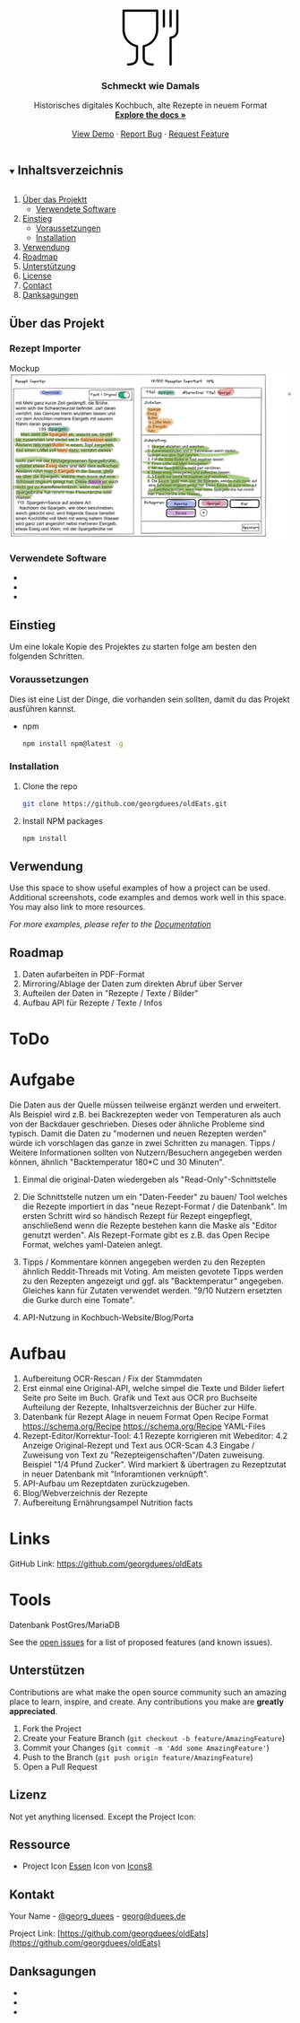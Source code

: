 <!--
*** Thanks for checking out the Best-README-Template. If you have a suggestion
*** that would make this better, please fork the repo and create a pull request
*** or simply open an issue with the tag "enhancement".
*** Thanks again! Now go create something AMAZING! :D
***
***
***
*** To avoid retyping too much info. Do a search and replace for the following:
*** georgduees, oldEats, georg_duees, georg@duees.de, Schmeckt wie Damals, Historisches digitales Kochbuch, alte Rezepte in neuem Format
-->



<!-- PROJECT SHIELDS -->
<!--
*** I'm using markdown "reference style" links for readability.
*** Reference links are enclosed in brackets [ ] instead of parentheses ( ).
*** See the bottom of this document for the declaration of the reference variables
*** for contributors-url, forks-url, etc. This is an optional, concise syntax you may use.
*** https://www.markdownguide.org/basic-syntax/#reference-style-links
-->
<!--[![Contributors][contributors-shield]][contributors-url]
[![Forks][forks-shield]][forks-url]
[![Stargazers][stars-shield]][stars-url]
[![Issues][issues-shield]][issues-url]
[![MIT License][license-shield]][license-url]
-->


<!-- PROJECT LOGO -->
<br />
<p align="center">
  <a href="https://github.com/georgduees/oldEats">
    <img src="images/logo.png" alt="Logo" width="100" height="100">
  </a>

  <h3 align="center">Schmeckt wie Damals</h3>

  <p align="center">
    Historisches digitales Kochbuch, alte Rezepte in neuem Format
    <br />
    <a href="https://github.com/georgduees/oldEats"><strong>Explore the docs »</strong></a>
    <br />
    <br />
    <a href="https://github.com/georgduees/oldEats">View Demo</a>
    ·
    <a href="https://github.com/georgduees/oldEats/issues">Report Bug</a>
    ·
    <a href="https://github.com/georgduees/oldEats/issues">Request Feature</a>
  </p>
</p>



<!-- TABLE OF CONTENTS -->
<details open="open">
  <summary><h2 style="display: inline-block">Inhaltsverzeichnis</h2></summary>
  <ol>
    <li>
      <a href="#about-the-project">Über das Projektt</a>
      <ul>
        <li><a href="#built-with">Verwendete Software</a></li>
      </ul>
    </li>
    <li>
      <a href="#getting-started">Einstieg</a>
      <ul>
        <li><a href="#prerequisites">Voraussetzungen</a></li>
        <li><a href="#installation">Installation</a></li>
      </ul>
    </li>
    <li><a href="#usage">Verwendung</a></li>
    <li><a href="#roadmap">Roadmap</a></li>
    <li><a href="#contributing">Unterstützung</a></li>
    <li><a href="#license">License</a></li>
    <li><a href="#contact">Contact</a></li>
    <li><a href="#acknowledgements">Danksagungen</a></li>
  </ol>
</details>



<!-- ABOUT THE PROJECT -->
## Über das Projekt

### Rezept Importer

Mockup
  <a href="https://github.com/georgduees/oldEats">
    <img src="images/rezept_importer.png" alt="Rezept Importer Mockup" >
  </a>


### Verwendete Software

* []()
* []()
* []()



<!-- GETTING STARTED -->
## Einstieg

Um eine lokale Kopie des Projektes zu starten folge am besten den folgenden Schritten.

### Voraussetzungen

Dies ist eine List der Dinge, die vorhanden sein sollten, damit du das Projekt ausführen kannst.

* npm
  ```sh
  npm install npm@latest -g
  ```

### Installation

1. Clone the repo
   ```sh
   git clone https://github.com/georgduees/oldEats.git
   ```
2. Install NPM packages
   ```sh
   npm install
   ```



<!-- USAGE EXAMPLES -->

## Verwendung

Use this space to show useful examples of how a project can be used. Additional screenshots, code examples and demos work well in this space. You may also link to more resources.

_For more examples, please refer to the [Documentation](https://example.com)_



<!-- ROADMAP -->
## Roadmap 

1. Daten aufarbeiten in PDF-Format
2. Mirroring/Ablage der Daten zum direkten Abruf über Server
3. Aufteilen der Daten in "Rezepte / Texte / Bilder" 
4. Aufbau API für Rezepte / Texte / Infos

# ToDo

# Aufgabe

Die Daten aus der Quelle müssen teilweise ergänzt werden und erweitert. Als Beispiel wird z.B. bei Backrezepten weder von Temperaturen als auch von der Backdauer geschrieben.
Dieses oder ähnliche Probleme sind typisch.
Damit die Daten zu "modernen und neuen Rezepten werden" würde ich vorschlagen das ganze in zwei Schritten zu managen.
Tipps / Weitere Informationen sollten von Nutzern/Besuchern angegeben werden können, ähnlich "Backtemperatur 180*C und 30 Minuten". 

1. Einmal die original-Daten wiedergeben als "Read-Only"-Schnittstelle

2. Die Schnittstelle nutzen um ein "Daten-Feeder" zu bauen/ Tool welches die Rezepte importiert in das "neue Rezept-Format / die Datenbank".
Im ersten Schritt wird so händisch Rezept für Rezept eingepflegt, anschließend wenn die Rezepte bestehen kann die Maske als "Editor genutzt werden".
Als Rezept-Formate gibt es z.B. das Open Recipe Format, welches yaml-Dateien anlegt.
3. Tipps / Kommentare können angegeben werden zu den Rezepten ähnlich Reddit-Threads mit Voting.
   Am meisten gevotete Tipps werden zu den Rezepten angezeigt und ggf. als "Backtemperatur" angegeben.
   Gleiches kann für Zutaten verwendet werden. "9/10 Nutzern ersetzten die Gurke durch eine Tomate".

4. API-Nutzung in Kochbuch-Website/Blog/Porta

# Aufbau

1. Aufbereitung OCR-Rescan / Fix der Stammdaten
2. Erst einmal eine Original-API, welche simpel die Texte und Bilder liefert Seite pro Seite im Buch.
   Grafik und Text aus OCR pro Buchseite
   Aufteilung  der Rezepte, Inhaltsverzeichnis der Bücher zur Hilfe.
3. Datenbank für Rezept Alage in neuem Format
    Open Recipe Format https://schema.org/Recipe
    https://schema.org/Recipe
    YAML-Files
4. Rezept-Editor/Korrektur-Tool:
    4.1 Rezepte korrigieren mit Webeditor:
    4.2 Anzeige Original-Rezept und Text aus OCR-Scan
    4.3 Eingabe / Zuweisung von Text zu "Rezepteigenschaften"/Daten zuweisung.
        Beispiel "1/4 Pfund Zucker". Wird markiert & übertragen zu Rezeptzutat in neuer Datenbank mit "Inforamtionen verknüpft".
5. API-Aufbau um Rezeptdaten zurückzugeben.
6. Blog/Webverzeichnis der Rezepte
7. Aufbereitung
    Ernährungsampel
    Nutrition facts

# Links

GitHub Link:
https://github.com/georgduees/oldEats

# Tools

 Datenbank PostGres/MariaDB


See the [open issues](https://github.com/georgduees/oldEats/issues) for a list of proposed features (and known issues).



<!-- CONTRIBUTING -->
## Unterstützen

Contributions are what make the open source community such an amazing place to learn, inspire, and create. Any contributions you make are **greatly appreciated**.

1. Fork the Project
2. Create your Feature Branch (`git checkout -b feature/AmazingFeature`)
3. Commit your Changes (`git commit -m 'Add some AmazingFeature'`)
4. Push to the Branch (`git push origin feature/AmazingFeature`)
5. Open a Pull Request



<!-- LICENSE -->
## Lizenz

Not yet anything licensed. Except the Project Icon:
## Ressource

* Project Icon <a target="_blank" href="https://icons8.de/icon/2470/essen">Essen</a> Icon von <a target="_blank" href="https://icons8.de">Icons8</a>


<!-- CONTACT -->
## Kontakt

Your Name - [@georg_duees](https://twitter.com/georg_duees) - georg@duees.de

Project Link: [https://github.com/georgduees/oldEats](https://github.com/georgduees/oldEats)



<!-- ACKNOWLEDGEMENTS -->
## Danksagungen

* []()
* []()
* []()





<!-- MARKDOWN LINKS & IMAGES -->
<!-- https://www.markdownguide.org/basic-syntax/#reference-style-links -->
[contributors-shield]: https://img.shields.io/github/contributors/georgduees/repo.svg?style=for-the-badge
[contributors-url]: https://github.com/georgduees/oldEats/graphs/contributors
[forks-shield]: https://img.shields.io/github/forks/georgduees/repo.svg?style=for-the-badge
[forks-url]: https://github.com/georgduees/oldEats/network/members
[stars-shield]: https://img.shields.io/github/stars/georgduees/repo.svg?style=for-the-badge
[stars-url]: https://github.com/georgduees/oldEats/stargazers
[issues-shield]: https://img.shields.io/github/issues/georgduees/repo.svg?style=for-the-badge
[issues-url]: https://github.com/georgduees/oldEats/issues
[license-shield]: https://img.shields.io/github/license/georgduees/repo.svg?style=for-the-badge
[license-url]: https://github.com/georgduees/oldEats/blob/master/LICENSE.txt
[linkedin-shield]: https://img.shields.io/badge/-LinkedIn-black.svg?style=for-the-badge&logo=linkedin&colorB=555
[linkedin-url]: https://linkedin.com/in/georgduees
